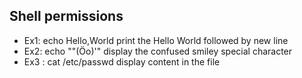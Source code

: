 ## Shell permissions 
* Ex1: echo Hello,World  print the Hello World followed by new line 
* Ex2: echo "\"(Öo)'" display the confused smiley special character
* Ex3 : cat /etc/passwd display content in the file

